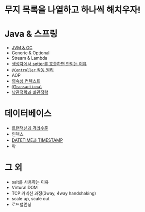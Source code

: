 # 무지 목록을 나열하고 하나씩 해치우자!

# Java & 스프링
- [JVM & GC](./JVM%EA%B3%BCGC.md)
- Generic & Optional
- Stream & Lambda
- [생성자에서 setter를 호출하면 안되는 이유](./%EC%83%9D%EC%84%B1%EC%9E%90%EC%97%90%EC%84%9C_setter%EB%A5%BC_%ED%98%B8%EC%B6%9C%ED%95%98%EB%A9%B4_%EC%95%88%EB%90%9C%EB%8B%A4.md)
- [`@Controller` 작동 원리](./%EC%8A%A4%ED%94%84%EB%A7%81_%EC%9B%B9_%EA%B8%B0%EC%88%A0.md)
- AOP
- [영속성 컨텍스트](./%EC%98%81%EC%86%8D%EC%84%B1_%EC%BB%A8%ED%85%8D%EC%8A%A4%ED%8A%B8.md)
- [`@Transactional`](./transactional_%EC%95%A0%EB%85%B8%ED%85%8C%EC%9D%B4%EC%85%98.md)
- [낙관적락과 비관적락](./%EB%82%99%EA%B4%80%EC%A0%81%EB%9D%BD%EA%B3%BC_%EB%B9%84%EA%B4%80%EC%A0%81%EB%9D%BD.md)

# 데이터베이스
- [트랜잭션과 격리수준](./%ED%8A%B8%EB%9E%9C%EC%9E%AD%EC%85%98.md)
- 인덱스
- [DATETIME과 TIMESTAMP](./datetime%EA%B3%BC_timestamp.md)
- 락

# 그 외
- salt를 사용하는 이유
- Virtural DOM
- TCP 커넥션 과정(3way, 4way handshaking)
- scale up, scale out
- 로드밸런싱
